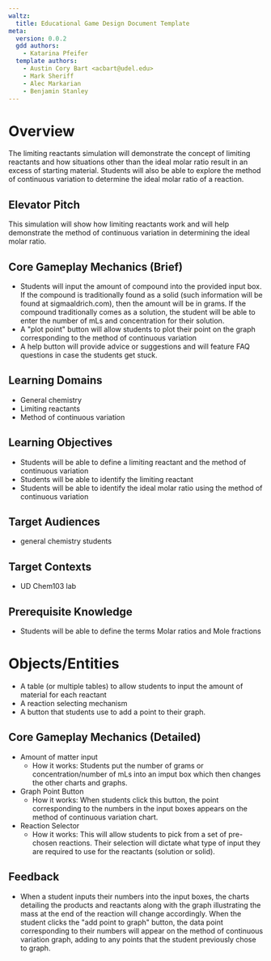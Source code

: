 ```yaml
---
waltz:
  title: Educational Game Design Document Template
meta:
  version: 0.0.2
  gdd authors:
    - Katarina Pfeifer
  template authors:
    - Austin Cory Bart <acbart@udel.edu>
    - Mark Sheriff
    - Alec Markarian
    - Benjamin Stanley
---
```


# Overview

The limiting reactants simulation will demonstrate the concept of limiting reactants and how situations other than the ideal molar ratio result in an excess of starting material. Students will also be able to explore the method of continuous variation to determine the ideal molar ratio of a reaction.

## Elevator Pitch

This simulation will show how limiting reactants work and will help demonstrate the method of continuous variation in determining the ideal molar ratio.

## Core Gameplay Mechanics (Brief)

- Students will input the amount of compound into the provided input box. If the compound is traditionally found as a solid (such information will be found at sigmaaldrich.com), then the amount will be in grams. If the compound traditionally comes as a solution, the student will be able to enter the number of mLs and concentration for their solution.
- A "plot point" button will allow students to plot their point on the graph corresponding to the method of continuous variation
- A help button will provide advice or suggestions and will feature FAQ questions in case the students get stuck.

## Learning Domains

- General chemistry
- Limiting reactants
- Method of continuous variation

## Learning Objectives

- Students will be able to define a limiting reactant and the method of continuous variation
- Students will be able to identify the limiting reactant
- Students will be able to identify the ideal molar ratio using the method of continuous variation

## Target Audiences

- general chemistry students

## Target Contexts

- UD Chem103 lab

## Prerequisite Knowledge

- Students will be able to define the terms Molar ratios and Mole fractions

# Objects/Entities

- A table (or multiple tables) to allow students to input the amount of material for each reactant
- A reaction selecting mechanism
- A button that students use to add a point to their graph.

## Core Gameplay Mechanics (Detailed)

- Amount of matter input
  - How it works: Students put the number of grams or concentration/number of mLs into an imput box which then changes the other charts and graphs.
- Graph Point Button
  - How it works: When students click this button, the point corresponding to the numbers in the input boxes appears on the method of continuous variation chart.
- Reaction Selector
  - How it works: This will allow students to pick from a set of pre-chosen reactions. Their selection will dictate what type of input they are required to use for the reactants (solution or solid).
    
## Feedback

- When a student inputs their numbers into the input boxes, the charts detailing the products and reactants along with the graph illustrating the mass at the end of the reaction will change accordingly. When the student clicks the "add point to graph" button, the data point corresponding to their numbers will appear on the method of continuous variation graph, adding to any points that the student previously chose to graph.
